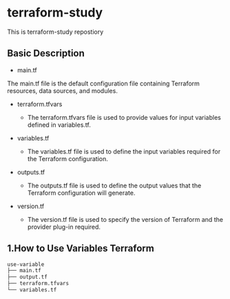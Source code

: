 # terraform-study 
This is terraform-study repostiory




## Basic Description

- main.tf

The main.tf file is the default configuration file containing Terraform resources, data sources, and modules.


- terraform.tfvars

	- The terraform.tfvars file is used to provide values for input variables defined in variables.tf.


- variables.tf

	- The variables.tf file is used to define the input variables required for the Terraform configuration.


- outputs.tf

	- The outputs.tf file is used to define the output values that the Terraform configuration will generate.



- version.tf

	- The version.tf file is used to specify the version of Terraform and the provider plug-in required.




## 1.How to Use Variables Terraform


```bash
use-variable
├── main.tf
├── output.tf
├── terraform.tfvars
└── variables.tf
```


